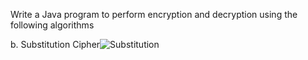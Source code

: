 Write a Java program to perform encryption and decryption using the following algorithms

b. Substitution Cipher![Substitution](https://user-images.githubusercontent.com/69300096/147477355-dd27f275-4ed4-42f0-86da-84c2f8009113.png)
